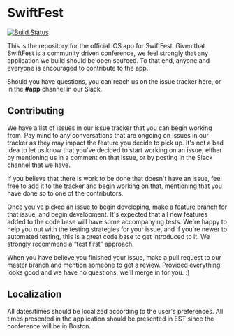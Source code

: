 # SwiftFest
[![Build Status](https://travis-ci.org/SwiftFest/ios-app.svg?branch=master)](https://travis-ci.org/SwiftFest/ios-app)

This is the repository for the official iOS app for SwiftFest. Given that SwiftFest is a community driven conference, we feel strongly that any application we build should be open sourced. To that end, anyone and everyone is encouraged to contribute to the app.

Should you have questions, you can reach us on the issue tracker here, or in the **#app** channel in our Slack.

## Contributing
We have a list of issues in our issue tracker that you can begin working from. Pay mind to any conversations that are ongoing on issues in our tracker as they may impact the feature you decide to pick up. It's not a bad idea to let us know that you've decided to start working on an issue, either by mentioning us in a comment on that issue, or by posting in the Slack channel that we have.

If you believe that there is work to be done that doesn't have an issue, feel free to add it to the tracker and begin working on that, mentioning that you have done so to one of the contributors.

Once you've picked an issue to begin developing, make a feature branch for that issue, and begin development. It's expected that all new features added to the code base will have some accompanying tests. We're happy to help you out with the testing strategies for your issue, and if you're newer to automated testing, this is a great code base to get introduced to it. We strongly recommend a “test first” approach.

When you have believe you finished your issue, make a pull request to our master branch and mention someone to get a review. Provided everything looks good and we have no questions, we'll merge in for you. :)

## Localization
All dates/times should be localized according to the user's preferences. All times presented in the application should be presented in EST since the conference will be in Boston.
